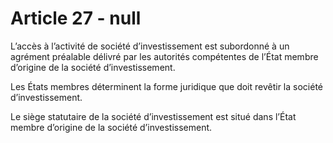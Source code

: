 # Article 27 - null


L’accès à l’activité de société d’investissement est subordonné à un agrément préalable délivré par les autorités compétentes de l’État membre d’origine de la société d’investissement.

Les États membres déterminent la forme juridique que doit revêtir la société d’investissement.

Le siège statutaire de la société d’investissement est situé dans l’État membre d’origine de la société d’investissement.
